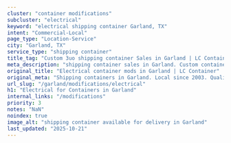 ```yaml
---
cluster: "container modifications"
subcluster: "electrical"
keyword: "electrical shipping container Garland, TX"
intent: "Commercial-Local"
page_type: "Location-Service"
city: "Garland, TX"
service_type: "shipping container"
title_tag: "Custom 3uo shipping container Sales in Garland | LC Container"
meta_description: "shipping container sales in Garland. Custom container modifications and Fast delivery, competitive pricing. Serving modifications area. Quote ID: V4O. Call (214) 524-4168 for your free quote today."
original_title: "Electrical container mods in Garland | LC Container"
original_meta: "Shipping containers in Garland. Local since 2003. Quality containers. Fast delivery. Get your free quote — call (214) 524-4168 today. LC Container — your tru..."
url_slug: "/garland/modifications/electrical"
h1: "Electrical for Containers in Garland"
internal_links: "/modifications"
priority: 3
notes: "NaN"
noindex: true
image_alt: "shipping container available for delivery in Garland"
last_updated: "2025-10-21"
---
```


<!-- TODO: Add unique city/inventory copy, images, and internal links here. -->
